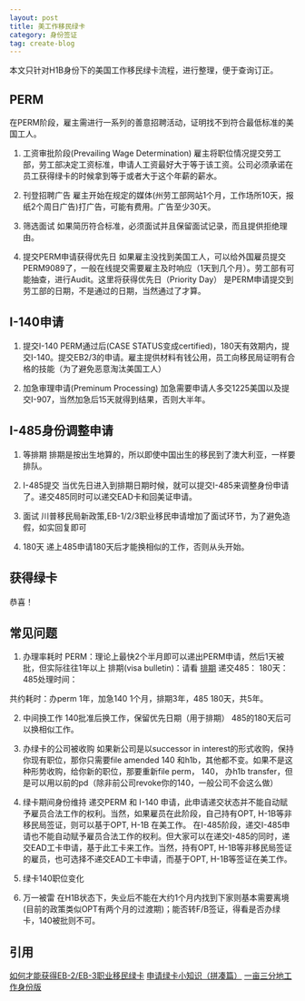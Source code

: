 ```yaml
---
layout: post
title: 美工作移民绿卡
category: 身份签证
tag: create-blog
---
```


本文只针对H1B身份下的美国工作移民绿卡流程，进行整理，便于查询订正。

PERM
-----
在PERM阶段，雇主需进行一系列的善意招聘活动，证明找不到符合最低标准的美国工人。

1) 工资审批阶段(Prevailing Wage Determination)
雇主将职位情况提交劳工部，劳工部决定工资标准，申请人工资最好大于等于该工资。公司必须承诺在员工获得绿卡的时候拿到等于或者大于这个年薪的薪水。

2) 刊登招聘广告
雇主开始在规定的媒体(州劳工部网站1个月，工作场所10天，报纸2个周日广告)打广告，可能有费用。广告至少30天。

3) 筛选面试
如果简历符合标准，必须面试并且保留面试记录，而且提供拒绝理由。

4) 提交PERM申请获得优先日
如果雇主没找到美国工人，可以给外国雇员提交PERM9089了，一般在线提交需要雇主及时响应（1天到几个月）。劳工部有可能抽查，进行Audit。这里将获得优先日（Priority Day） 是PERM申请提交到劳工部的日期，不是通过的日期，当然通过了才算。

I-140申请
----------
1) 提交I-140 
PERM通过后(CASE STATUS变成certified)，180天有效期内，提交I-140。提交EB2/3的申请。雇主提供材料有钱公用，员工向移民局证明有合格的技能（为了避免恶意淘汰美国工人）

2) 加急审理申请(Preminum Processing)
加急需要申请人多交1225美国以及提交I-907，当然加急后15天就得到结果，否则大半年。

I-485身份调整申请
-----------------
1) 等排期
排期是按出生地算的，所以即使中国出生的移民到了澳大利亚，一样要排队。

2) I-485提交
当优先日进入到排期日期时候，就可以提交I-485来调整身份申请了。递交485同时可以递交EAD卡和回美证申请。

3) 面试
川普移民局新政策,EB-1/2/3职业移民申请增加了面试环节，为了避免造假，如实回复即可

4) 180天
递上485申请180天后才能换相似的工作，否则从头开始。

获得绿卡
--------
恭喜！

常见问题
--------
1) 办理率耗时
PERM：理论上最快2个半月即可以递出PERM申请，然后1天被批，但实际往往1年以上
排期(visa bulletin)：请看 [排期](https://visa.careerengine.us/)
递交485：
180天：
485处理时间：

共约耗时：办perm 1年，加急140 1个月，排期3年，485 180天，共5年。

2) 中间换工作
140批准后换工作，保留优先日期（用于排期）
485的180天后可以换相似工作。

3) 办绿卡的公司被收购
如果新公司是以successor in interest的形式收购，保持你现有职位，那你只需要file amended 140 和h1b，其他都不变。如果不是这种形势收购，给你新的职位，那要重新file perm， 140， 办h1b transfer，但是可以用以前的pd（除非前公司revoke你的140，一般公司不会这么做）

4) 绿卡期间身份维持
递交PERM 和 I-140 申请，此申请递交状态并不能自动赋予雇员合法工作的权利。当然，如果雇员在此阶段，自己持有OPT, H-1B等非移民局签证，则可以基于OPT, H-1B 在美工作。
在I-485阶段，递交I-485申请也不能自动赋予雇员合法工作的权利。但大家可以在递交I-485的同时，递交EAD工卡申请，基于此工卡来工作。当然，持有OPT, H-1B等非移民局签证的雇员，也可选择不递交EAD工卡申请，而基于OPT, H-1B等签证在美工作。

5) 绿卡140职位变化

6) 万一被雷
在H1B状态下，失业后不能在大约1个月内找到下家则基本需要离境(目前的政策类似OPT有两个月的过渡期)；能否转F/B签证，得看是否办绿卡，140被批则不可。

引用
----
[如何才能获得EB-2/EB-3职业移民绿卡](https://zhuanlan.zhihu.com/p/37178471)
[申请绿卡小知识（拼凑篇）](https://sunny8angel.wordpress.com/2008/09/03/%E7%94%B3%E8%AF%B7%E7%BB%BF%E5%8D%A1%E5%B0%8F%E7%9F%A5%E8%AF%86%EF%BC%88%E6%8B%BC%E5%87%91%E7%AF%87%EF%BC%89/)
[一亩三分地工作身份版](https://www.1point3acres.com/bbs/forum-99-1.html)
